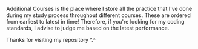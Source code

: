 Additional Courses is the place where I store all the practice that I've done during my study process throughout different courses.
These are ordered from earliest to latest in time! Therefore, if you're looking for my coding standards, I advise to judge me based on the latest performance.

Thanks for visiting my repository °.^
